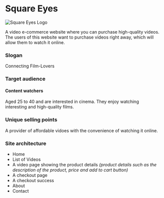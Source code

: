 # Square Eyes
![Square Eyes Logo](https://raw.githubusercontent.com/NoroffFEU/first-year-cross-course-assignment-brief-two/master/SquareEyes_Logo.png)

A video e-commerce website where you can purchase high-quality videos. The users of this website want to purchase videos right away, which will allow them to watch it online.

### Slogan
Connecting Film-Lovers

### Target audience
#### Content watchers 
Aged 25 to 40 and are interested in cinema. They enjoy watching interesting and high-quality films.

### Unique selling points
A provider of affordable vidoes with the convenience of watching it online.

### Site architecture
- Home 
- List of Videos
- A video page showing the product details
_(product details such as the description of the product, price and add to cart button)_
- A checkout page
- A checkout success
- About
- Contact
